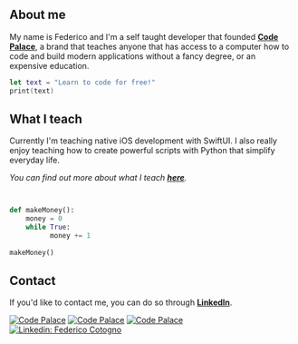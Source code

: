 ## About me
My name is Federico and I'm a self taught developer that founded **[Code Palace](https://www.youtube.com/c/CodePalace/)**, a brand that teaches anyone that has access to a computer how to code and build modern applications without a fancy degree, or an expensive education.

```swift
let text = "Learn to code for free!"
print(text)
```

## What I teach
Currently I'm teaching native iOS development with SwiftUI. I also really enjoy teaching how to create powerful scripts with Python that simplify everyday life. 

_You can find out more about what I teach **[here](https://www.youtube.com/c/CodePalace/)**._

```python


def makeMoney():
    money = 0
    while True:
          money += 1
    
makeMoney()
```

## Contact
If you'd like to contact me, you can do so through **[LinkedIn](https://www.linkedin.com/in/federicocotogno/)**.

[![Code Palace](https://img.shields.io/youtube/channel/subscribers/UCuudpdbKmQWq2PPzYgVCWlA?label=Code%20Palace&style=social)](https://www.youtube.com/c/CodePalace/videos)
[![Code Palace](https://img.shields.io/twitter/follow/federicocotogno?label=Twitter)](https://twitter.com/federicocotogno)
[![Code Palace](https://img.shields.io/github/followers/federicocotogno?style=social)](https://github.com/federicocotogno)
[![Linkedin: Federico Cotogno](https://img.shields.io/badge/-Federico_Cotogno-blue?style=flat-square&logo=Linkedin&logoColor=white&link=https://www.linkedin.com/in/federicocotogno/)](https://www.linkedin.com/in/federicocotogno/)





